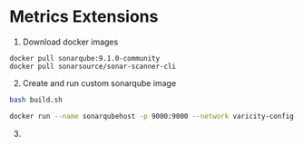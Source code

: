 # Metrics Extensions

1. Download docker images

```
docker pull sonarqube:9.1.0-community
docker pull sonarsource/sonar-scanner-cli
```

2. Create and run custom sonarqube image

```sh
bash build.sh

docker run --name sonarqubehost -p 9000:9000 --network varicity-config --expose=9000 varicity-sonarqube 

```
3. 